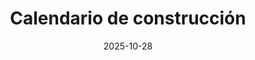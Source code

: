 ---
title: 'Calendario de construcción'
description: ''
date: '2025-10-28'
url: '/es/plantilla/calendario-de-construccion'
category: 'real-estate'
functions:
seo:
    title: 'Plantilla de calendario de obras: Utilice la aplicación gratuitamente'
    description: 'Plantilla digital de calendario de construcción: controle los plazos, los oficios y los costes - con SeaTable'
template: 'ef8bfa0896864e698655'

type: pages
sections:
    - name: hero-5
      weight: 1
      title: 'Plantilla profesional de calendario de construcción'
      text: 'Mantenga una visión general de su proyecto de construcción en todo momento, sin confusas hojas de cálculo. Con la plantilla gratuita de calendario de construcción de SeaTable, podrá gestionar su proyecto de construcción de forma fácil y transparente.'
      classes:
          - bg-white
      template: ef8bfa0896864e698655
      buttons:
          - label: Regístrese ahora gratuitamente y utilice la plantilla
            link: 'pages/registration'
            style: primary
    
    - name: "content-27"
      weight: 2
      title: 'Qué puede hacer por usted su plantilla de calendario de construcción'
      subtitle: Visión general, flexibilidad, transparencia
      text: 
      items:
        - icon: 'pencil'
          headline: 'Flexibilidad'
          text: 'Sólo tiene que adaptar la plantilla a su proyecto de construcción, sin conocimientos de programación.'
        - icon: 'lock-open'
          headline: 'Transparencia'
          text: 'Controle todos los oficios y pasos de trabajo en una vista general centralizada.'
        - icon: 'list'
          headline: 'Visión general'
          text: 'Manténgase siempre al día de los horarios visuales.'
        - icon: 'chart-line'
          headline: 'Controlar'
          text: 'Controle los plazos y los costes con los cuadros de mando y reconozca los riesgos de inmediato.' 
        - icon: 'comment'
          headline: 'Comunicación'
          text: 'Utilice notificaciones y comentarios integrados para una mayor transparencia.'
        - icon: 'people-group'
          headline: 'Colaboración'
          text: 'Comparta su plan con los artesanos y mantenga los datos en tiempo real.' 

    - name: "content-12"
      weight: 5
      classes:
        - curved
        - [bg-gray-200, bg-seatable-blue]
      title: 'Plantilla de calendario de construcción de SeaTable'
      subtitle: 'Eficaz software de programación de obras'
      description: 'Un calendario guardado localmente como el de Excel puede ser rápido de crear, pero es poco transparente e ineficaz. Con el software de planificación de obras de SeaTable, se beneficiará de muchas ventajas que permitirán una construcción sin contratiempos.'
      items:
      - text: 'Al día en todo momento: los cambios pueden introducirse en cualquier momento y son visibles de inmediato para todos.'
      - text: 'Acceso desde cualquier lugar: con SeaTable como solución en la nube, siempre tendrá acceso a su planificación.'
      - text: 'Comparta con los oficios: Dé a todos los implicados acceso a la información relevante.'
      - text: 'Visualización: Utilice plugins, vistas y cuadros de mando para presentar sus datos con claridad.'
      - text: 'Seguridad: SeaTable cumple la normativa GDPR y está alojado exclusivamente en servidores de Alemania.'
      image_position: [left]
      image: '/images/template_page_bauzeitenplan_01.png'
      image_alt: 'Plantilla del calendario de construcción en vista de tabla'

    - name: "content-13"
      weight: 18
      class:
       - curved
       - bg-gray-100
      title: 'Plantilla de calendario de obras para una visión general y de seguridad'
      subtitle: 'Control total'
      description: 'SeaTable es una moderna base de datos sin código con Universal App Builder y ofrece todas las funciones que necesita para un calendario de construcción digital. Así podrá gestionar los riesgos de forma eficaz.'
      box-position: [right!]
      items:
      - headline: Gestión de riesgos
        text: Evite retrasos innecesarios o costes desorbitados. Si utiliza la plantilla SeaTable para el calendario de construcción de su casa, podrá evitar sorpresas desagradables y gestionar activamente los riesgos.
      - headline: Transparencia
        text: Esta plantilla facilita el intercambio de información con terceros. Tener toda la información estructurada y actualizada evita malentendidos y ahorra tiempo. Esto resulta especialmente ventajoso a la hora de comunicarse con los comerciantes.

    - name: "content-25"
      weight: 10
      title: 'Las ventajas de la plantilla de calendario de construcción de SeaTable'
      subtitle: 'Todo de un vistazo - siempre al día'
      items:
      - headline: 'Planificación sencilla gracias a la representación visual'
        text: 'Mantener una visión general en un calendario de construcción puramente tabular como en Excel resulta tedioso. En SeaTable, puede visualizar su proyecto con nuestro plugin de cronograma sin coste ni esfuerzo adicionales. Esto le permite coordinar perfectamente todos los plazos.'
        image: '/images/template_page_bauzeitenplan_02.png'
        image_alt: 'Plantilla gratuita de calendario de construcción en línea con SeaTable, hoja de cálculo, personalizable, compartir con planificadores y comerciantes, alta protección de datos y acceso móvil.'
      - headline: 'Una visión general de todos los oficios'
        text: 'Vincule todos los trabajos directamente a la empresa encargada en la tabla "Contacto". Esto le permite ver inmediatamente si ya se ha realizado un encargo y qué otros trabajos va a realizar esta empresa. Los datos de contacto están inmediatamente disponibles si tiene alguna pregunta.'
        image: '/images/template_page_bauzeitenplan_03.png'
        image_alt: 'Lleve un registro de todos los gremios y datos de contacto con el software de calendario de construcción de SeaTable.'
      - headline: 'Todo el trabajo de un vistazo'
        text: 'Utilice el plugin de la línea de tiempo o la vista Kanban para visualizar el estado de las tareas individuales y los calendarios. Así estará siempre al día y podrá ver inmediatamente qué órdenes de seguimiento se ven afectadas en caso de retrasos.'
        image: '/images/template_page_bauzeitenplan_04.png'
        image_alt: 'Aplicación con cronograma y vista Kanban para el programa de construcción.'
      - headline: 'Cuadro de mando en tiempo real para el control de costes'
        text: 'Registre los costes previstos y reales de cada etapa de construcción en la tabla "Gastos". Con las estadísticas integradas y un cuadro de mando en la aplicación universal, puede crear fácilmente su propio control de costes con sólo arrastrar y soltar.'
        image: '/images/template_page_bauzeitenplan_05.png'
        image_alt: 'Vigile todos los gastos y el presupuesto global con la plantilla de calendario de construcción con cuadros de mando integrados.'
      
    - name: "banner-3"
      weight: 12
      title: 'Sólo buenas sorpresas: costes, plazos y avance de las obras de un vistazo'
      buttons:
        - label: Pruebe ahora la plantilla de calendario de construcción
          link: pages/registration
          id: es-vorlage-bauzeitenplan-registration-3

    - name: "content-6"
      weight: 15
      classes:
        - curved
        - bg-gray-100
      title: 'Su propia aplicación de calendario de obras con SeaTable'
      subtitle: 
      items:
      - text: 'Con la aplicación integrada No Code App Builder de SeaTable, puede crear su aplicación de calendario de obras personalizada en unos pocos pasos. Además de los pasos de trabajo individuales, los contactos y los cuadros de mando de control, también puede introducir más información, imágenes o documentos adicionales y compartirlos con otras personas. La protección mediante contraseña y las autorizaciones definidas por el usuario ofrecen una seguridad adicional.'
      image: '/images/template_page_bauzeitenplan_06.png'
      image_alt: 'Aplicación de calendario de construcción personalizado con SeaTable No-Code Builder, recopilación de datos de pasos de trabajo, oficios y costes.'

    - name: "faq"
      weight: 20
      title: 'FAQ - Plantilla de calendario de construcción de SeaTable'
      subtitle: 
      items:
      - q: "¿Es gratuita la plantilla de calendario de construcción de SeaTable? "
        a: "Sí, todo lo que necesita para utilizar el software de plantilla de calendario de construcción de forma gratuita es una cuenta SeaTable gratuita."
      - q: "¿Por qué necesito un calendario de construcción?"
        a: "Un plan estructurado le ayuda a mantener una visión de conjunto y a coordinar a todos los implicados en el proyecto. En caso de retrasos o problemas en una fase de la construcción, podrá reconocer los efectos de un vistazo y actuar en consecuencia."
      - q: "¿Qué ventajas ofrece SeaTable en comparación con un calendario de construcción en Excel?"
        a: "Un calendario de construcción en Excel puede funcionar para proyectos más pequeños con muy pocas personas implicadas. Sin embargo, para proyectos más grandes y complejos, se dará cuenta de que una plantilla de calendario de construcción en Excel tiene sus límites: mantenimiento manual propenso a errores, enlaces de datos difíciles de entender, representaciones visuales limitadas. SeaTable, en cambio, ofrece funciones sencillas para la vinculación de datos y el tratamiento automatizado de los mismos, y visualiza las relaciones entre conjuntos de datos."
      - q: "¿Para quién es adecuado SeaTable como software para un programa de construcción?"
        a: "SeaTable es adecuado tanto para constructores privados que necesitan un calendario de construcción claro para su vivienda unifamiliar como para arquitectos que necesitan coordinar múltiples proyectos."
---